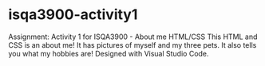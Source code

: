 # isqa3900-activity1
Assignment: Activity 1 for ISQA3900 - About me HTML/CSS
This HTML and CSS is an about me! It has pictures of myself and my three pets. It also tells you what my hobbies are! Designed with Visual Studio Code.
